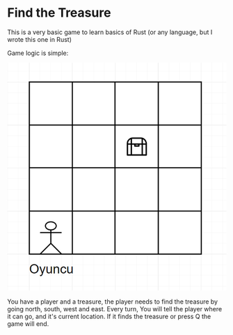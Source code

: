 # Find the Treasure

This is a very basic game to learn basics of Rust (or any language, but I wrote this one in Rust)

Game logic is simple:

![](game.png)

You have a player and a treasure, the player needs to find the treasure by going north, south, west and east.
Every turn, You will tell the player where it can go, and it's current location. If it finds the treasure or press Q
the game will end.